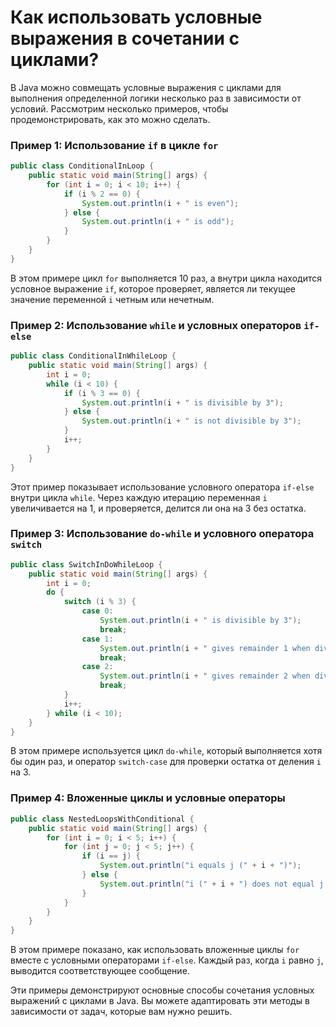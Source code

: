 # Как использовать условные выражения в сочетании с циклами?

В Java можно совмещать условные выражения с циклами для выполнения определенной логики несколько раз в зависимости от условий. Рассмотрим несколько примеров, чтобы продемонстрировать, как это можно сделать.

### Пример 1: Использование `if` в цикле `for`

```java
public class ConditionalInLoop {
    public static void main(String[] args) {
        for (int i = 0; i < 10; i++) {
            if (i % 2 == 0) {
                System.out.println(i + " is even");
            } else {
                System.out.println(i + " is odd");
            }
        }
    }
}
```

В этом примере цикл `for` выполняется 10 раз, а внутри цикла находится условное выражение `if`, которое проверяет, является ли текущее значение переменной `i` четным или нечетным.

### Пример 2: Использование `while` и условных операторов `if-else`

```java
public class ConditionalInWhileLoop {
    public static void main(String[] args) {
        int i = 0;
        while (i < 10) {
            if (i % 3 == 0) {
                System.out.println(i + " is divisible by 3");
            } else {
                System.out.println(i + " is not divisible by 3");
            }
            i++;
        }
    }
}
```

Этот пример показывает использование условного оператора `if-else` внутри цикла `while`. Через каждую итерацию переменная `i` увеличивается на 1, и проверяется, делится ли она на 3 без остатка.

### Пример 3: Использование `do-while` и условного оператора `switch`

```java
public class SwitchInDoWhileLoop {
    public static void main(String[] args) {
        int i = 0;
        do {
            switch (i % 3) {
                case 0:
                    System.out.println(i + " is divisible by 3");
                    break;
                case 1:
                    System.out.println(i + " gives remainder 1 when divided by 3");
                    break;
                case 2:
                    System.out.println(i + " gives remainder 2 when divided by 3");
                    break;
            }
            i++;
        } while (i < 10);
    }
}
```

В этом примере используется цикл `do-while`, который выполняется хотя бы один раз, и оператор `switch-case` для проверки остатка от деления `i` на 3.

### Пример 4: Вложенные циклы и условные операторы

```java
public class NestedLoopsWithConditional {
    public static void main(String[] args) {
        for (int i = 0; i < 5; i++) {
            for (int j = 0; j < 5; j++) {
                if (i == j) {
                    System.out.println("i equals j (" + i + ")");
                } else {
                    System.out.println("i (" + i + ") does not equal j (" + j + ")");
                }
            }
        }
    }
}
```

В этом примере показано, как использовать вложенные циклы `for` вместе с условными операторами `if-else`. Каждый раз, когда `i` равно `j`, выводится соответствующее сообщение.

Эти примеры демонстрируют основные способы сочетания условных выражений с циклами в Java. Вы можете адаптировать эти методы в зависимости от задач, которые вам нужно решить.